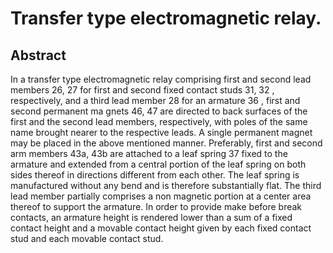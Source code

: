 # Transfer type electromagnetic relay.

## Abstract
In a transfer type electromagnetic relay comprising first and second lead members 26, 27 for first and second fixed contact studs 31, 32 , respectively, and a third lead member 28 for an armature 36 , first and second permanent ma gnets 46, 47 are directed to back surfaces of the first and the second lead members, respectively, with poles of the same name brought nearer to the respective leads. A single permanent magnet may be placed in the above mentioned manner. Preferably, first and second arm members 43a, 43b are attached to a leaf spring 37 fixed to the armature and extended from a central portion of the leaf spring on both sides thereof in directions different from each other. The leaf spring is manufactured without any bend and is therefore substantially flat. The third lead member partially comprises a non magnetic portion at a center area thereof to support the armature. In order to provide make before break contacts, an armature height is rendered lower than a sum of a fixed contact height and a movable contact height given by each fixed contact stud and each movable contact stud.
